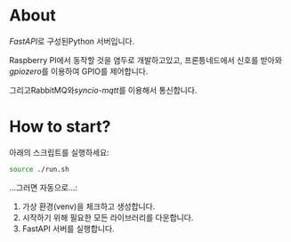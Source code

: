 # About
*FastAPI*로 구성된Python 서버입니다.

Raspberry PI에서 동작할 것을 염두로 개발하고있고, 프론틍네드에서 신호를 받아와*gpiozero*를 이용하여 GPIO를 제어합니다.

그리고RabbitMQ와*syncio-mqtt*를 이용해서 통신합니다.

# How to start?
아래의 스크립트를 실행하세요:
```sh
source ./run.sh
```
...그러면 자동으로...:
1. 가상 환경(venv)을 체크하고 생성합니다.
2. 시작하기 위해 필요한 모든 라이브러리를 다운합니다.
3. FastAPI 서버를 실행합니다.



